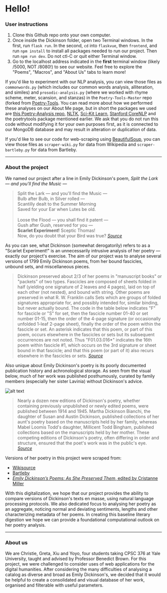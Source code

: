 Hello!
====================

### User instructions

1. Clone this Github repo onto your own computer.
2. Once inside the Dickinson folder, open two Terminal windows. In the first, run `flask run`. In the second, `cd` into `flaskvue`, then `frontend`, and run `npm install` to install all packages needed to run our project. Then run `npm run dev`. Do not ctl-C or quit either Terminal window. 
3. Go to the localhost address indicated in the **first** terminal window (likely /5000, NOT /8080!) to see our website. Feel free to explore the "Poems", "Macros", and "About Us" tabs to learn more! 

If you'd like to experiment with our NLP analysis, you can view those files as `commonwords.py` (which includes our common words analysis, alliteration, and similes) and `prosodic-analysis.py` (where we worked with rhyme scheme, meter, scansion, and stanzas) in the `Poetry-Tools-Master` repo (forked from [Poetry-Tools](https://github.com/hyperreality/Poetry-Tools). You can read more about how we performed these analyses on our About Me page, but in short the packages we used are [this Poetry-Analysis repo](https://github.com/HalleyYoung/Poetry_Analysis/), [NLTK](https://www.nltk.org/), [Sci-Kit Learn](https://scikit-learn.org/stable/), [Stanford CoreNLP](https://stanfordnlp.github.io/CoreNLP/) and the poetrytools package mentioned earlier. We ask that you do not run this code without modifying it for your own purposes first, as it is connected to our MongoDB database and may result in alteration or duplication of data. 

If you'd like to see our code for web-scraping using [BeautifulSoup](https://www.crummy.com/software/BeautifulSoup/bs4/doc/), you can view those files as `scraper-wiki.py` for data from Wikipedia and `scraper-bartleby.py` for data from Bartleby.

---

### About the project

We named our project after a line in Emily Dickinson's poem, *Split the Lark — and you'll find the Music —*

>Split the Lark — and you'll find the Music —\
>Bulb after Bulb, in Silver rolled —\
>Scantilly dealt to the Summer Morning\
>Saved for your Ear when Lutes be old.\
>\
>Loose the Flood — you shall find it patent —\
>Gush after Gush, reserved for you —\
>**Scarlet Experiment!** Sceptic Thomas!\
>Now, do you doubt that your Bird was true? *[Source](https://en.wikisource.org/wiki/Split_the_Lark_%E2%80%94_and_you%27ll_find_the_Music_%E2%80%94)*

As you can see, what Dickinson (somewhat derogatorily) refers to as a "Scarlet Experiment!" is an unnecessarily intrusive analysis of her poetry — exactly our project's exercise. The aim of our project was to analyse several versions of 1799 Emily Dickinson poems, from her bound fascicles, unbound sets, and miscellaneous pieces.

> Dickinson preserved about 2/3 of her poems in "manuscript books" or "packets" of two types. Fascicles are composed of sheets folded in half (yielding one signature of 2 leaves and 4 pages), laid on top of each other (not nested), and bound with string. Other poems are preserved in what R. W. Franklin calls Sets which are groups of folded signatures appropriate for, and possibly intended for, similar binding, but never actually bound. The code in the table below indicates "F" for fascicle or "S" for set, then the fascicle number 01-40 or set number 01-15, then the order of the 4-page signature (or occasionally unfolded 1-leaf 2-page sheet), finally the order of the poem within the fascicle or set. An asterisk indicates that this poem, or part of this poem, occurs elsewhere in the fascicles or sets but its subsequent occurrences are not noted. Thus "F01.03.016*" indicates the 16th poem within fascicle #1, which occurs on the 3rd signature or sheet bound in that fascicle; and that this poem (or part of it) also recurs elsewhere in the fascicles or sets. *[Source](https://en.wikipedia.org/wiki/List_of_Emily_Dickinson_poems)*

Also unique about Emily Dickinson's poetry is its poorly documented publication history and achronological storage. As seen from the visual below, much of her work was published posthumously, curated by family members (especially her sister Lavinia) without Dickinson's advice.

![alt text](https://upload.wikimedia.org/wikipedia/commons/thumb/8/81/Dickinson_progress_of_publication.png/740px-Dickinson_progress_of_publication.png "Dickinson chart 1")

> Nearly a dozen new editions of Dickinson's poetry, whether containing previously unpublished or newly edited poems, were published between 1914 and 1945. Martha Dickinson Bianchi, the daughter of Susan and Austin Dickinson, published collections of her aunt's poetry based on the manuscripts held by her family, whereas Mabel Loomis Todd's daughter, Millicent Todd Bingham, published collections based on the manuscripts held by her mother. These competing editions of Dickinson's poetry, often differing in order and structure, ensured that the poet's work was in the public's eye. *[Source](https://en.wikipedia.org/wiki/Emily_Dickinson#Posthumous)*

Versions of her poetry in this project were scraped from:
* [Wikisource](https://en.wikipedia.org/wiki/List_of_Emily_Dickinson_poems)
* [Bartleby](https://www.bartleby.com/113/indexlines.html)
* [*Emily Dickinson’s Poems: As She Preserved Them*, edited by Cristanne Miller](https://www.amazon.com/Emily-Dickinsons-Poems-Preserved-Them/dp/0674737962/ref=pd_sbs_14_img_0/144-2972906-9739845?_encoding=UTF8&pd_rd_i=0674737962&pd_rd_r=82dab485-497b-4e70-930b-7e44522eef82&pd_rd_w=XXvON&pd_rd_wg=GCJnu&pf_rd_p=5cfcfe89-300f-47d2-b1ad-a4e27203a02a&pf_rd_r=K6M04AVBFXTV4VN6KCD2&psc=1&refRID=K6M04AVBFXTV4VN6KCD2)

With this digitalization, we hope that our project provides the ability to compare versions of Dickinson's texts en masse, using natural language processing protocols. We also dedicated focus to analysing her poetry as an aggregate, noticing normal and deviating sentiments, lengths and other characterizing metadata of her poems. In creating this baseline literary digestion we hope we can provide a foundational computational outlook on her poetry analysis.

---

### About us

We are Christie, Greta, Xiu and Yoyo, four students taking CPSC 376 at Yale University, taught and advised by Professor Benedict Brown. For this project, we were challenged to consider uses of web applications for the digital humanities. After considering the many difficulties of analysing a catalog as diverse and broad as Emily Dickinson's, we decided that it would be helpful to create a consolidated and visual database of her work, organised and filterable with useful parameters.
